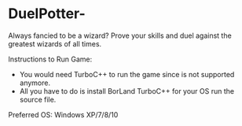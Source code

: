 # DuelPotter-
Always fancied to be a wizard? Prove your skills and duel against the greatest wizards of all times.

Instructions to Run Game: 
 - You would need TurboC++ to run the game since <graphics> is not supported anymore.
 - All you have to do is install BorLand TurboC++ for your OS run the source file.
  
Preferred OS: Windows XP/7/8/10
